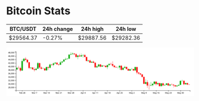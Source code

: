 # Bitcoin Stats

BTC/USDT|24h change|24h high|24h low|
|---|---|---|---|
|$29564.37|-0.27%|$29887.56|$29282.36|

<img src="./chart.svg">
